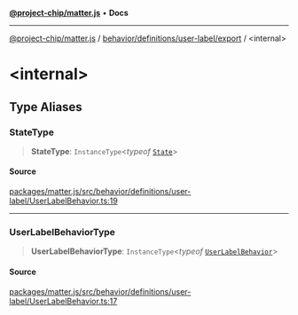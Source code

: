 [**@project-chip/matter.js**](../../../../../README.md) • **Docs**

***

[@project-chip/matter.js](../../../../../modules.md) / [behavior/definitions/user-label/export](../README.md) / \<internal\>

# \<internal\>

## Type Aliases

### StateType

> **StateType**: `InstanceType`\<*typeof* [`State`](../classes/UserLabelServer.md#state-1)\>

#### Source

[packages/matter.js/src/behavior/definitions/user-label/UserLabelBehavior.ts:19](https://github.com/project-chip/matter.js/blob/7a8cbb56b87d4ccf34bec5a9a95ab40a1711324f/packages/matter.js/src/behavior/definitions/user-label/UserLabelBehavior.ts#L19)

***

### UserLabelBehaviorType

> **UserLabelBehaviorType**: `InstanceType`\<*typeof* [`UserLabelBehavior`](../README.md#userlabelbehavior)\>

#### Source

[packages/matter.js/src/behavior/definitions/user-label/UserLabelBehavior.ts:17](https://github.com/project-chip/matter.js/blob/7a8cbb56b87d4ccf34bec5a9a95ab40a1711324f/packages/matter.js/src/behavior/definitions/user-label/UserLabelBehavior.ts#L17)
